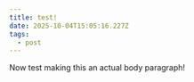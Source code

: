 ```yaml
---
title: test!
date: 2025-10-04T15:05:16.227Z
tags:
  - post
---
```

Now test making this an actual body paragraph!